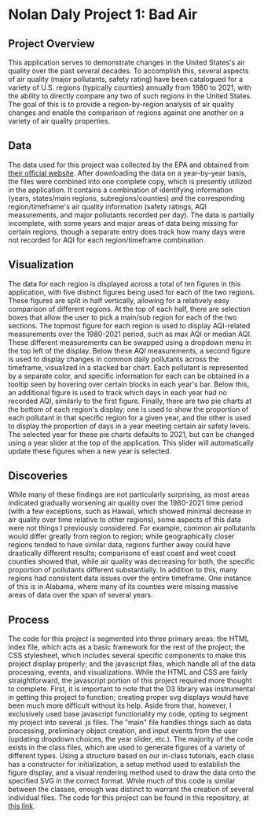 # Nolan Daly Project 1: Bad Air

## Project Overview

This application serves to demonstrate changes in the United States's air quality over the past several decades. To accomplish this, several aspects of air quality (major pollutants, safety rating) have been catalogued for a variety of U.S. regions (typically counties) annually from 1980 to 2021, with the ability to directly compare any two of such regions in the United States. The goal of this is to provide a region-by-region analysis of air quality changes and enable the comparison of regions against one another on a variety of air quality properties.

## Data

The data used for this project was collected by the EPA and obtained from [their official website](https://aqs.epa.gov/aqsweb/airdata/download_files.html#Annual). After downloading the data on a year-by-year basis, the files were combined into one complete copy, which is presently utilized in the application. It contains a combination of identifying information (years, states/main regions, subregions/counties) and the corresponding region/timeframe's air quality information (safety ratings, AQI measurements, and major pollutants recorded per day). The data is partially incomplete, with some years and major areas of data being missing for certain regions, though a separate entry does track how many days were not recorded for AQI for each region/timeframe combination.

## Visualization

The data for each region is displayed across a total of ten figures in this application, with five distinct figures being used for each of the two regions. These figures are split in half vertically, allowing for a relatively easy comparison of different regions. At the top of each half, there are selection boxes that allow the user to pick a main/sub region for each of the two sections. The topmost figure for each region is used to display AQI-related measurements over the 1980-2021 period, such as max AQI or median AQI. These different measurements can be swapped using a dropdown menu in the top left of the display. Below these AQI measurements, a second figure is used to display changes in common daily pollutants across the timeframe, visualized in a stacked bar chart. Each pollutant is represented by a separate color, and specific information for each can be obtained in a tooltip seen by hovering over certain blocks in each year's bar. Below this, an additional figure is used to track which days in each year had no recorded AQI, similarly to the first figure. Finally, there are two pie charts at the bottom of each region's display; one is used to show the proportion of each pollutant in that specific region for a given year, and the other is used to display the proportion of days in a year meeting certain air safety levels. The selected year for these pie charts defaults to 2021, but can be changed using a year slider at the top of the application. This slider will automatically update these figures when a new year is selected.

## Discoveries

While many of these findings are not particularly surprising, as most areas indicated gradually worsening air quality over the 1980-2021 time period (with a few exceptions, such as Hawaii, which showed minimal decrease in air quality over time relative to other regions), some aspects of this data were not things I previously considered. For example, common air pollutants would differ greatly from region to region; while geographically closer regions tended to have similar data, regions further away could have drastically different results; comparisons of east coast and west coast counties showed that, while air quality was decreasing for both, the specific proportion of pollutants different substantially. In addition to this, many regions had consistent data issues over the entire timeframe. One instance of this is in Alabama, where many of its counties were missing massive areas of data over the span of several years.

## Process

The code for this project is segmented into three primary areas: the HTML index file, which acts as a basic framework for the rest of the project; the CSS stylesheet, which includes several specific components to make this project display properly; and the javascript files, which handle all of the data processing, events, and visualizations. While the HTML and CSS are fairly straightforward, the javascript portion of this project required more thought to complete. First, it is important to note that the D3 library was instrumental in getting this project to function; creating proper svg displays would have been much more difficult without its help. Aside from that, however, I exclusively used base javascript functionality my code, opting to segment my project into several .js files. The "main" file handles things such as data processing, preliminary object creation, and input events from the user (updating dropdown choices, the year slider, etc.). The majority of the code exists in the class files, which are used to generate figures of a variety of different types. Using a structure based on our in-class tutorials, each class has a constructor for initialization, a setup method used to establish the figure display, and a visual rendering method used to draw the data onto the specified SVG in the correct format. While much of this code is similar between the classes, enough was distinct to warrant the creation of several individual files. The code for this project can be found in this repository, at [this link](https://github.com/NolanDaly/VisualInterfacesData/blob/main/Project1/).
